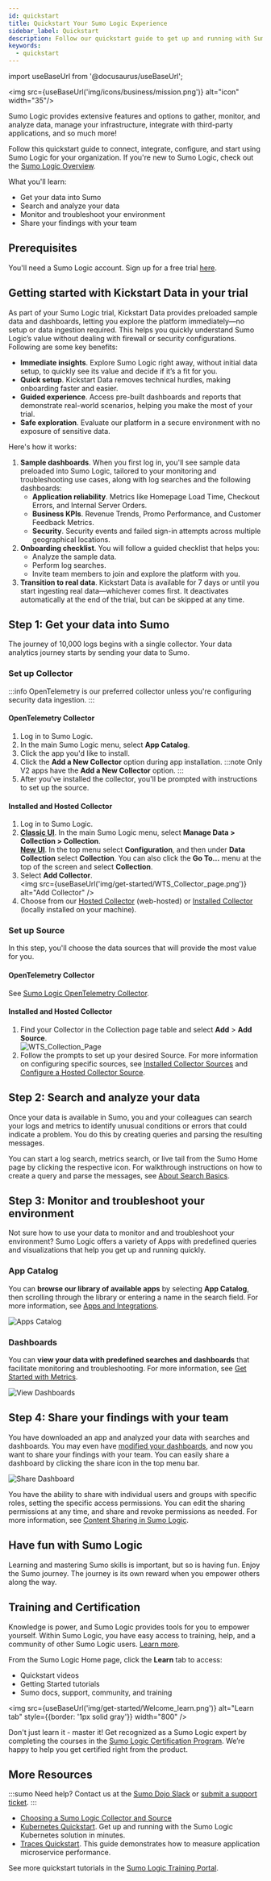 ```yaml
---
id: quickstart
title: Quickstart Your Sumo Logic Experience
sidebar_label: Quickstart
description: Follow our quickstart guide to get up and running with Sumo Logic in minutes.
keywords:
  - quickstart
---
```


import useBaseUrl from '@docusaurus/useBaseUrl';

<img src={useBaseUrl('img/icons/business/mission.png')} alt="icon" width="35"/>

Sumo Logic provides extensive features and options to gather, monitor, and analyze data, manage your infrastructure, integrate with third-party applications, and so much more!

Follow this quickstart guide to connect, integrate, configure, and start using Sumo Logic for your organization. If you're new to Sumo Logic, check out the [Sumo Logic Overview](/docs/get-started/overview).

What you'll learn:
* Get your data into Sumo
* Search and analyze your data
* Monitor and troubleshoot your environment
* Share your findings with your team

## Prerequisites

You'll need a Sumo Logic account. Sign up for a free trial [here](/docs/get-started/sign-up).

## Getting started with Kickstart Data in your trial

As part of your Sumo Logic trial, Kickstart Data provides preloaded sample data and dashboards, letting you explore the platform immediately—no setup or data ingestion required. This helps you quickly understand Sumo Logic’s value without dealing with firewall or security configurations. Following are some key benefits:

* **Immediate insights**. Explore Sumo Logic right away, without initial data setup, to quickly see its value and decide if it’s a fit for you.
* **Quick setup**. Kickstart Data removes technical hurdles, making onboarding faster and easier.
* **Guided experience**. Access pre-built dashboards and reports that demonstrate real-world scenarios, helping you make the most of your trial.
* **Safe exploration**. Evaluate our platform in a secure environment with no exposure of sensitive data.

Here's how it works:

1. **Sample dashboards**. When you first log in, you'll see sample data preloaded into Sumo Logic, tailored to your monitoring and troubleshooting use cases, along with log searches and the following dashboards:
   * **Application reliability**. Metrics like Homepage Load Time, Checkout Errors, and Internal Server Orders.
   * **Business KPIs**. Revenue Trends, Promo Performance, and Customer Feedback Metrics.
   * **Security**. Security events and failed sign-in attempts across multiple geographical locations.
1. **Onboarding checklist**. You will follow a guided checklist that helps you:
    * Analyze the sample data.
    * Perform log searches.
    * Invite team members to join and explore the platform with you.
1. **Transition to real data**. Kickstart Data is available for 7 days or until you start ingesting real data—whichever comes first. It deactivates automatically at the end of the trial, but can be skipped at any time.

## Step 1: Get your data into Sumo

The journey of 10,000 logs begins with a single collector. Your data analytics journey starts by sending your data to Sumo.

### Set up Collector

:::info
OpenTelemetry is our preferred collector unless you're configuring security data ingestion.
:::

#### OpenTelemetry Collector

1. Log in to Sumo Logic.
1. In the main Sumo Logic menu, select **App Catalog**.
1. Click the app you'd like to install.
1. Click the **Add a New Collector** option during app installation.
   :::note
   Only V2 apps have the **Add a New Collector** option.
   :::
1. After you've installed the collector, you'll be prompted with instructions to set up the source.

#### Installed and Hosted Collector

1. Log in to Sumo Logic.
1. [**Classic UI**](/docs/get-started/sumo-logic-ui-classic). In the main Sumo Logic menu, select **Manage Data > Collection > Collection**. <br/>[**New UI**](/docs/get-started/sumo-logic-ui). In the top menu select **Configuration**, and then under **Data Collection** select **Collection**. You can also click the **Go To...** menu at the top of the screen and select **Collection**.
1. Select **Add Collector**.<br/><img src={useBaseUrl('img/get-started/WTS_Collector_page.png')} alt="Add Collector" />
1. Choose from our [Hosted Collector](/docs/send-data/hosted-collectors) (web-hosted) or [Installed Collector](/docs/send-data/installed-collectors) (locally installed on your machine).

### Set up Source

In this step, you'll choose the data sources that will provide the most value for you.

#### OpenTelemetry Collector

See [Sumo Logic OpenTelemetry Collector](/docs/send-data/opentelemetry-collector).

#### Installed and Hosted Collector

1. Find your Collector in the Collection page table and select **Add** > **Add Source**. <br/>![WTS_Collection_Page](/img/get-started/WTS_Collection_Page.png)
1. Follow the prompts to set up your desired Source. For more information on configuring specific sources, see [Installed Collector Sources](/docs/send-data/installed-collectors/sources/) and [Configure a Hosted Collector Source](/docs/send-data/hosted-collectors/configure-hosted-collector/#step-2-configure-a-source).

## Step 2: Search and analyze your data

Once your data is available in Sumo, you and your colleagues can search your logs and metrics to identify unusual conditions or errors that could indicate a problem. You do this by creating queries and parsing the resulting messages.

You can start a log search, metrics search, or live tail from the Sumo Home page by clicking the respective icon. For walkthrough instructions on how to create a query and parse the messages, see [About Search Basics](/docs/search/get-started-with-search/search-basics/about-search-basics/).

## Step 3: Monitor and troubleshoot your environment

Not sure how to use your data to monitor and and troubleshoot your environment? Sumo Logic offers a variety of Apps with predefined queries and visualizations that help you get up and running quickly.

### App Catalog

You can **browse our library of available apps** by selecting **App Catalog**, then scrolling through the library or entering a name in the search field. For more information, see [Apps and Integrations](/docs/get-started/apps-integrations/).

![Apps Catalog](/img/get-started/WTS_Apps-Catalog.png)

### Dashboards

You can **view your data with predefined searches and dashboards** that facilitate monitoring and troubleshooting. For more information, see [Get Started with Metrics](/docs/metrics/introduction/get-started-metrics/).

![View Dashboards](/img/get-started/WTS_View-Dashboards.png)

## Step 4: Share your findings with your team

You have downloaded an app and analyzed your data with searches and dashboards. You may even have [modified your dashboards](/docs/dashboards/panels/modify-chart), and now you want to share your findings with your team. You can easily share a dashboard by clicking the share icon in the top menu bar.

![Share Dashboard](/img/get-started/WTS_Share-dashboard.png)

You have the ability to share with individual users and groups with specific roles, setting the specific access permissions. You can edit the sharing permissions at any time, and share and revoke permissions as needed. For more information, see [Content Sharing in Sumo Logic](/docs/manage/content-sharing).

## Have fun with Sumo Logic

Learning and mastering Sumo skills is important, but so is having fun. Enjoy the Sumo journey. The journey is its own reward when you empower others along the way.


## Training and Certification

Knowledge is power, and Sumo Logic provides tools for you to empower yourself. Within Sumo Logic, you have easy access to training, help, and a community of other Sumo Logic users. [Learn more](/docs/get-started/training-certification-faq).

From the Sumo Logic Home page, click the **Learn** tab to access:

- Quickstart videos
- Getting Started tutorials
- Sumo docs, support, community, and training

<img src={useBaseUrl('img/get-started/Welcome_learn.png')} alt="Learn tab" style={{border: '1px solid gray'}} width="800" />

Don't just learn it - master it! Get recognized as a Sumo Logic expert by completing the courses in the [Sumo Logic Certification Program](/docs/get-started/training-certification-faq/#what-certifications-does-sumo-logic-offer). We’re happy to help you get certified right from the product.


## More Resources

:::sumo Need help?
Contact us at the [Sumo Dojo Slack](https://sumodojo.slack.com/) or [submit a support ticket](https://support.sumologic.com/support/s).
:::

* [Choosing a Sumo Logic Collector and Source](/docs/send-data/choose-collector-source/)
* [Kubernetes Quickstart](/docs/observability/kubernetes/quickstart). Get up and running with the Sumo Logic Kubernetes solution in minutes.
* [Traces Quickstart](/docs/apm/traces/quickstart). This guide demonstrates how to measure application microservice performance.

See more quickstart tutorials in the [Sumo Logic Training Portal](/docs/get-started/training-certification-faq/#how-do-i-access-the-training-portal).
